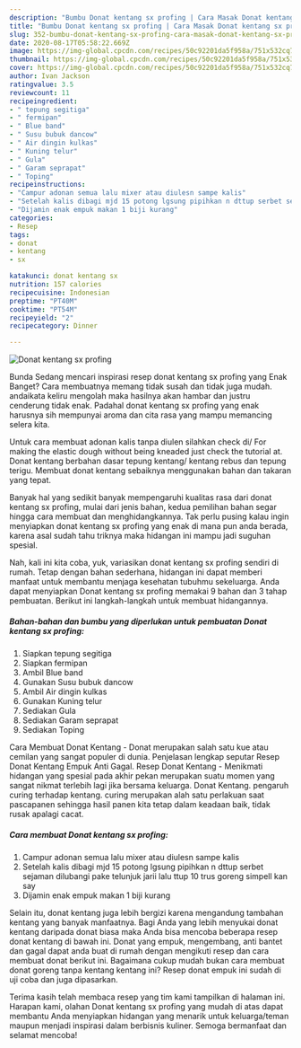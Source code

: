 ```yaml
---
description: "Bumbu Donat kentang sx profing | Cara Masak Donat kentang sx profing Yang Lezat Sekali"
title: "Bumbu Donat kentang sx profing | Cara Masak Donat kentang sx profing Yang Lezat Sekali"
slug: 352-bumbu-donat-kentang-sx-profing-cara-masak-donat-kentang-sx-profing-yang-lezat-sekali
date: 2020-08-17T05:58:22.669Z
image: https://img-global.cpcdn.com/recipes/50c92201da5f958a/751x532cq70/donat-kentang-sx-profing-foto-resep-utama.jpg
thumbnail: https://img-global.cpcdn.com/recipes/50c92201da5f958a/751x532cq70/donat-kentang-sx-profing-foto-resep-utama.jpg
cover: https://img-global.cpcdn.com/recipes/50c92201da5f958a/751x532cq70/donat-kentang-sx-profing-foto-resep-utama.jpg
author: Ivan Jackson
ratingvalue: 3.5
reviewcount: 11
recipeingredient:
- " tepung segitiga"
- " fermipan"
- " Blue band"
- " Susu bubuk dancow"
- " Air dingin kulkas"
- " Kuning telur"
- " Gula"
- " Garam seprapat"
- " Toping"
recipeinstructions:
- "Campur adonan semua lalu mixer atau diulesn sampe kalis"
- "Setelah kalis dibagi mjd 15 potong lgsung pipihkan n dttup serbet sejaman dilubangi pake telunjuk jarii lalu ttup 10 trus goreng simpell kan say"
- "Dijamin enak empuk makan 1 biji kurang"
categories:
- Resep
tags:
- donat
- kentang
- sx

katakunci: donat kentang sx 
nutrition: 157 calories
recipecuisine: Indonesian
preptime: "PT40M"
cooktime: "PT54M"
recipeyield: "2"
recipecategory: Dinner

---
```



![Donat kentang sx profing](https://img-global.cpcdn.com/recipes/50c92201da5f958a/751x532cq70/donat-kentang-sx-profing-foto-resep-utama.jpg)

Bunda Sedang mencari inspirasi resep donat kentang sx profing yang Enak Banget? Cara membuatnya memang tidak susah dan tidak juga mudah. andaikata keliru mengolah maka hasilnya akan hambar dan justru cenderung tidak enak. Padahal donat kentang sx profing yang enak harusnya sih mempunyai aroma dan cita rasa yang mampu memancing selera kita.

Untuk cara membuat adonan kalis tanpa diulen silahkan check di/ For making the elastic dough without being kneaded just check the tutorial at. Donat kentang berbahan dasar tepung kentang/ kentang rebus dan tepung terigu. Membuat donat kentang sebaiknya menggunakan bahan dan takaran yang tepat.

Banyak hal yang sedikit banyak mempengaruhi kualitas rasa dari donat kentang sx profing, mulai dari jenis bahan, kedua pemilihan bahan segar hingga cara membuat dan menghidangkannya. Tak perlu pusing kalau ingin menyiapkan donat kentang sx profing yang enak di mana pun anda berada, karena asal sudah tahu triknya maka hidangan ini mampu jadi suguhan spesial.


Nah, kali ini kita coba, yuk, variasikan donat kentang sx profing sendiri di rumah. Tetap dengan bahan sederhana, hidangan ini dapat memberi manfaat untuk membantu menjaga kesehatan tubuhmu sekeluarga. Anda dapat menyiapkan Donat kentang sx profing memakai 9 bahan dan 3 tahap pembuatan. Berikut ini langkah-langkah untuk membuat hidangannya.

<!--inarticleads1-->

##### Bahan-bahan dan bumbu yang diperlukan untuk pembuatan Donat kentang sx profing:

1. Siapkan  tepung segitiga
1. Siapkan  fermipan
1. Ambil  Blue band
1. Gunakan  Susu bubuk dancow
1. Ambil  Air dingin kulkas
1. Gunakan  Kuning telur
1. Sediakan  Gula
1. Sediakan  Garam seprapat
1. Sediakan  Toping


Cara Membuat Donat Kentang - Donat merupakan salah satu kue atau cemilan yang sangat populer di dunia. Penjelasan lengkap seputar Resep Donat Kentang Empuk Anti Gagal. Resep Donat Kentang - Menikmati hidangan yang spesial pada akhir pekan merupakan suatu momen yang sangat nikmat terlebih lagi jika bersama keluarga. Donat Kentang. pengaruh curing terhadap kentang. curing merupakan alah satu perlakuan saat pascapanen sehingga hasil panen kita tetap dalam keadaan baik, tidak rusak apalagi cacat. 

<!--inarticleads2-->

##### Cara membuat Donat kentang sx profing:

1. Campur adonan semua lalu mixer atau diulesn sampe kalis
1. Setelah kalis dibagi mjd 15 potong lgsung pipihkan n dttup serbet sejaman dilubangi pake telunjuk jarii lalu ttup 10 trus goreng simpell kan say
1. Dijamin enak empuk makan 1 biji kurang


Selain itu, donat kentang juga lebih bergizi karena mengandung tambahan kentang yang banyak manfaatnya. Bagi Anda yang lebih menyukai donat kentang daripada donat biasa maka Anda bisa mencoba beberapa resep donat kentang di bawah ini. Donat yang empuk, mengembang, anti bantet dan gagal dapat anda buat di rumah dengan mengikuti resep dan cara membuat donat berikut ini. Bagaimana cukup mudah bukan cara membuat donat goreng tanpa kentang kentang ini? Resep donat empuk ini sudah di uji coba dan juga dipasarkan. 

Terima kasih telah membaca resep yang tim kami tampilkan di halaman ini. Harapan kami, olahan Donat kentang sx profing yang mudah di atas dapat membantu Anda menyiapkan hidangan yang menarik untuk keluarga/teman maupun menjadi inspirasi dalam berbisnis kuliner. Semoga bermanfaat dan selamat mencoba!
